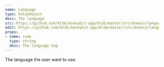 ```yaml
---
name: Language
type: ValueObject
desc: The language
src: https://github.com/kt3k/moneybit-app/blob/master/src/domain/language.js
edit: https://github.com/kt3k/moneybit-app/blob/master/src/domain/language.md
props:
- name: code
  type: string
  desc: The language tag
---
```


The language the user want to use.
